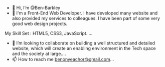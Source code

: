 - 👋 Hi, I’m @Ben-Barkley
- 👀  I'm a Front-End Web Developer. I have developed many website and also provided my services to colleagues.  I have been part of some very good web design projects.

My Skill Set : HTML5, CSS3, JavaScript. ...
- 💞️ I’m looking to collaborate on building a well structured and detailed website, which will create an enabling environment in the Tech space and the society at large....
- 📫 How to reach me benonyeachor@gmail.com...

<!---
Ben-Barkley/Ben-Barkley is a ✨ special ✨ repository because its `README.md` (this file) appears on your GitHub profile.
You can click the Preview link to take a look at your changes.
--->
